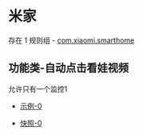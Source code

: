 # 米家

存在 1 规则组 - [com.xiaomi.smarthome](/src/apps/com.xiaomi.smarthome.ts)

## 功能类-自动点击看娃视频

允许只有一个监控1

- [示例-0](https://m.gkd.li/81805625/50995a63-ded4-42fc-a642-8c35206e8dd4)

- [快照-0](https://i.gkd.li/i/14413607)

